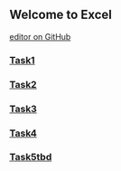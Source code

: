 ## Welcome to Excel

[editor on GitHub](https://github.com/mobenlu/Excel/edit/master/README.md)

### [Task1](https://github.com/mobenlu/Excel/blob/master/Task1.md)
### [Task2](https://github.com/mobenlu/Excel/blob/master/Task2.md)
### [Task3](https://github.com/mobenlu/Excel/blob/master/Task3.md)
### [Task4](https://github.com/mobenlu/Excel/blob/master/Task4.md)
### [Task5tbd](https://github.com/mobenlu/Excel/blob/master/Task5.md)